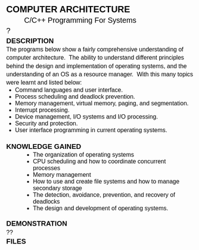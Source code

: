 <p style="line-height: 1.38; margin-top: 0pt; margin-bottom: 0pt;">&nbsp;</p>
<p style="line-height: 1.38; margin-top: 0pt; margin-bottom: 0pt;"><strong><span style="font-size: 18pt; font-family: Arial; color: #050505; background-color: transparent; font-variant: normal; text-decoration: none; vertical-align: baseline; white-space: pre-wrap;">COMPUTER ARCHITECTURE</span></strong></p>
<p style="line-height: 1.38; margin-top: 0pt; margin-bottom: 0pt; margin-left: 36pt;"><span style="font-size: 15pt; font-family: Arial; color: #050505; background-color: transparent; font-weight: 400; font-variant: normal; text-decoration: none; vertical-align: baseline; white-space: pre-wrap;">C/C++ Programming For Systems</span></p>
<p style="line-height: 1.38; margin-top: 0pt; margin-bottom: 0pt;"><span style="font-size: 15pt; font-family: Arial; color: #050505; background-color: transparent; font-weight: 400; font-variant: normal; text-decoration: none; vertical-align: baseline; white-space: pre-wrap;">?</span></p>
<p style="line-height: 1.38; margin-top: 0pt; margin-bottom: 0pt;"><strong><span style="font-size: 13.999999999999998pt; font-family: Arial; color: #050505; background-color: transparent; font-variant: normal; text-decoration: none; vertical-align: baseline; white-space: pre-wrap;">DESCRIPTION</span></strong></p>
<p style="line-height: 1.38; margin-top: 0pt; margin-bottom: 0pt;"><span style="font-size: 12pt; font-family: Arial; color: #050505; background-color: transparent; font-weight: 400; font-variant: normal; text-decoration: none; vertical-align: baseline; white-space: pre-wrap;">The programs below show a fairly comprehensive understanding of computer architecture. &nbsp;The ability to understand different principles behind the design and implementation of operating systems, and the understanding of an OS as a resource manager. &nbsp;With this many topics were learnt and listed below:</span></p>
<ul style="margin-top: 0pt; margin-bottom: 0pt;">
<li style="list-style-type: disc; font-size: 12pt; font-family: Arial; color: #050505; background-color: transparent; font-weight: 400; font-variant: normal; text-decoration: none; vertical-align: baseline; white-space: pre;"><span style="font-size: 12pt; font-family: Arial; color: #050505; background-color: transparent; font-weight: 400; font-variant: normal; text-decoration: none; vertical-align: baseline; white-space: pre-wrap;">Command languages and user interface. </span></li>
<li style="list-style-type: disc; font-size: 12pt; font-family: Arial; color: #050505; background-color: transparent; font-weight: 400; font-variant: normal; text-decoration: none; vertical-align: baseline; white-space: pre;"><span style="font-size: 12pt; font-family: Arial; color: #050505; background-color: transparent; font-weight: 400; font-variant: normal; text-decoration: none; vertical-align: baseline; white-space: pre-wrap;">Process scheduling and deadlock prevention. </span></li>
<li style="list-style-type: disc; font-size: 12pt; font-family: Arial; color: #050505; background-color: transparent; font-weight: 400; font-variant: normal; text-decoration: none; vertical-align: baseline; white-space: pre;"><span style="font-size: 12pt; font-family: Arial; color: #050505; background-color: transparent; font-weight: 400; font-variant: normal; text-decoration: none; vertical-align: baseline; white-space: pre-wrap;">Memory management, virtual memory, paging, and segmentation. </span></li>
<li style="list-style-type: disc; font-size: 12pt; font-family: Arial; color: #050505; background-color: transparent; font-weight: 400; font-variant: normal; text-decoration: none; vertical-align: baseline; white-space: pre;"><span style="font-size: 12pt; font-family: Arial; color: #050505; background-color: transparent; font-weight: 400; font-variant: normal; text-decoration: none; vertical-align: baseline; white-space: pre-wrap;">Interrupt processing. </span></li>
<li style="list-style-type: disc; font-size: 12pt; font-family: Arial; color: #050505; background-color: transparent; font-weight: 400; font-variant: normal; text-decoration: none; vertical-align: baseline; white-space: pre;"><span style="font-size: 12pt; font-family: Arial; color: #050505; background-color: transparent; font-weight: 400; font-variant: normal; text-decoration: none; vertical-align: baseline; white-space: pre-wrap;">Device management, I/O systems and I/O processing. </span></li>
<li style="list-style-type: disc; font-size: 12pt; font-family: Arial; color: #050505; background-color: transparent; font-weight: 400; font-variant: normal; text-decoration: none; vertical-align: baseline; white-space: pre;"><span style="font-size: 12pt; font-family: Arial; color: #050505; background-color: transparent; font-weight: 400; font-variant: normal; text-decoration: none; vertical-align: baseline; white-space: pre-wrap;">Security and protection.</span></li>
<li style="list-style-type: disc; font-size: 12pt; font-family: Arial; color: #050505; background-color: transparent; font-weight: 400; font-variant: normal; text-decoration: none; vertical-align: baseline; white-space: pre;"><span style="font-size: 12pt; font-family: Arial; color: #050505; background-color: transparent; font-weight: 400; font-variant: normal; text-decoration: none; vertical-align: baseline; white-space: pre-wrap;">User interface programming in current operating systems. &nbsp;&nbsp;&nbsp;</span></li>
</ul>
<p style="line-height: 1.38; margin-top: 0pt; margin-bottom: 0pt;"><span style="font-size: 12pt; font-family: Arial; color: #050505; background-color: transparent; font-weight: 400; font-variant: normal; text-decoration: none; vertical-align: baseline; white-space: pre-wrap;"> &nbsp;&nbsp;</span><span style="font-size: 12pt; font-family: 'Trebuchet MS'; color: #050505; background-color: transparent; font-weight: 400; font-variant: normal; text-decoration: none; vertical-align: baseline; white-space: pre-wrap;">&nbsp;</span><span style="font-size: 12pt; font-family: Arial; color: #050505; background-color: transparent; font-weight: 400; font-variant: normal; text-decoration: none; vertical-align: baseline; white-space: pre-wrap;">&nbsp;&nbsp;&nbsp;&nbsp;</span></p>
<p style="line-height: 1.38; margin-top: 0pt; margin-bottom: 0pt;"><strong><span style="font-size: 13.999999999999998pt; font-family: Arial; color: #050505; background-color: transparent; font-variant: normal; text-decoration: none; vertical-align: baseline; white-space: pre-wrap;">KNOWLEDGE GAINED</span></strong></p>
<ul style="margin-top: 0pt; margin-bottom: 0pt;">
<li style="list-style-type: disc; font-size: 12pt; font-family: Arial; color: #050505; background-color: transparent; font-weight: 400; font-variant: normal; text-decoration: none; vertical-align: baseline; white-space: pre; margin-left: 36pt;"><span style="font-size: 12pt; font-family: Arial; color: #050505; background-color: transparent; font-weight: 400; font-variant: normal; text-decoration: none; vertical-align: baseline; white-space: pre-wrap;">The organization of operating systems</span></li>
<li style="list-style-type: disc; font-size: 12pt; font-family: Arial; color: #050505; background-color: transparent; font-weight: 400; font-variant: normal; text-decoration: none; vertical-align: baseline; white-space: pre; margin-left: 36pt;"><span style="font-size: 12pt; font-family: Arial; color: #050505; background-color: transparent; font-weight: 400; font-variant: normal; text-decoration: none; vertical-align: baseline; white-space: pre-wrap;">CPU scheduling and how to coordinate concurrent processes</span></li>
<li style="list-style-type: disc; font-size: 12pt; font-family: Arial; color: #050505; background-color: transparent; font-weight: 400; font-variant: normal; text-decoration: none; vertical-align: baseline; white-space: pre; margin-left: 36pt;"><span style="font-size: 12pt; font-family: Arial; color: #050505; background-color: transparent; font-weight: 400; font-variant: normal; text-decoration: none; vertical-align: baseline; white-space: pre-wrap;">Memory management </span></li>
<li style="list-style-type: disc; font-size: 12pt; font-family: Arial; color: #050505; background-color: transparent; font-weight: 400; font-variant: normal; text-decoration: none; vertical-align: baseline; white-space: pre; margin-left: 36pt;"><span style="font-size: 12pt; font-family: Arial; color: #050505; background-color: transparent; font-weight: 400; font-variant: normal; text-decoration: none; vertical-align: baseline; white-space: pre-wrap;">How to use and create file systems and how to manage secondary storage</span></li>
<li style="list-style-type: disc; font-size: 12pt; font-family: Arial; color: #050505; background-color: transparent; font-weight: 400; font-variant: normal; text-decoration: none; vertical-align: baseline; white-space: pre; margin-left: 36pt;"><span style="font-size: 12pt; font-family: Arial; color: #050505; background-color: transparent; font-weight: 400; font-variant: normal; text-decoration: none; vertical-align: baseline; white-space: pre-wrap;">The detection, avoidance, prevention, and recovery of deadlocks</span></li>
<li style="list-style-type: disc; font-size: 12pt; font-family: Arial; color: #050505; background-color: transparent; font-weight: 400; font-variant: normal; text-decoration: none; vertical-align: baseline; white-space: pre; margin-left: 36pt;"><span style="font-size: 12pt; font-family: Arial; color: #050505; background-color: transparent; font-weight: 400; font-variant: normal; text-decoration: none; vertical-align: baseline; white-space: pre-wrap;">The design and development of operating systems. </span></li>
</ul>
<p style="line-height: 1.38; margin-top: 0pt; margin-bottom: 0pt;">&nbsp;</p>
<p style="line-height: 1.38; margin-top: 0pt; margin-bottom: 0pt;"><strong><span style="font-size: 13.999999999999998pt; font-family: Arial; color: #050505; background-color: transparent; font-variant: normal; text-decoration: none; vertical-align: baseline; white-space: pre-wrap;">DEMONSTRATION</span></strong></p>
<p style="line-height: 1.38; margin-top: 0pt; margin-bottom: 0pt;"><span style="font-size: 12pt; font-family: Arial; color: #050505; background-color: transparent; font-weight: 400; font-variant: normal; text-decoration: none; vertical-align: baseline; white-space: pre-wrap;">??</span></p>
<p style="line-height: 1.38; margin-top: 0pt; margin-bottom: 0pt;"><strong><span style="font-size: 13.999999999999998pt; font-family: Arial; color: #050505; background-color: transparent; font-variant: normal; text-decoration: none; vertical-align: baseline; white-space: pre-wrap;">FILES</span></strong></p>
<p style="line-height: 1.38; margin-top: 0pt; margin-bottom: 0pt;"><br /><br /></p>